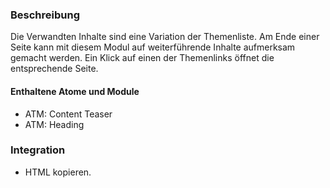 ### Beschreibung
Die Verwandten Inhalte sind eine Variation der Themenliste. Am Ende einer Seite kann mit diesem Modul auf weiterführende Inhalte aufmerksam gemacht werden. Ein Klick auf einen der Themenlinks öffnet die entsprechende Seite.

#### Enthaltene Atome und Module
* ATM: Content Teaser
* ATM: Heading

### Integration
* HTML kopieren.
